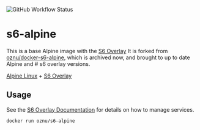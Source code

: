 
![GitHub Workflow Status](https://img.shields.io/github/workflow/status/XLixl4snSU/docker-s6-alpine/Docker-Build?logo=testdasf&style=for-the-badge)

# s6-alpine

This is a base Alpine image with the [S6 Overlay](https://github.com/just-containers/s6-overlay)
It is forked from [oznu/docker-s6-alpine](https://github.com/oznu/docker-s6-alpine), which is archived now, and brought to up to date Alpine and # s6 overlay versions.

[Alpine Linux](https://alpinelinux.org/) + [S6 Overlay](https://github.com/just-containers/s6-overlay)

## Usage

See the [S6 Overlay Documentation](https://github.com/just-containers/s6-overlay) for details on how to manage services.


```shell
docker run oznu/s6-alpine
```
